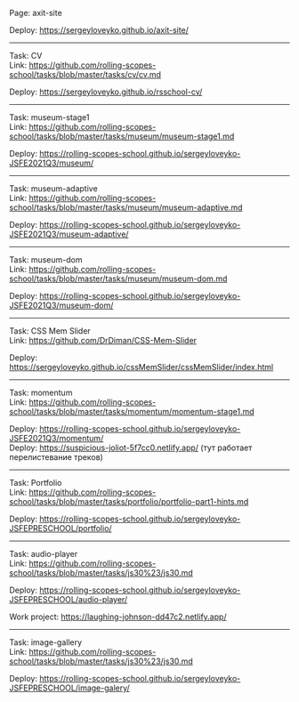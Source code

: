 Page: axit-site
  
Deploy: https://sergeyloveyko.github.io/axit-site/


  
-------------------
 
Task: CV  
Link: https://github.com/rolling-scopes-school/tasks/blob/master/tasks/cv/cv.md

Deploy: https://sergeyloveyko.github.io/rsschool-cv/


  
-------------------

Task: museum-stage1  
Link: https://github.com/rolling-scopes-school/tasks/blob/master/tasks/museum/museum-stage1.md

Deploy: https://rolling-scopes-school.github.io/sergeyloveyko-JSFE2021Q3/museum/

  

-------------------

Task: museum-adaptive  
Link: https://github.com/rolling-scopes-school/tasks/blob/master/tasks/museum/museum-adaptive.md

Deploy: https://rolling-scopes-school.github.io/sergeyloveyko-JSFE2021Q3/museum-adaptive/


  
-------------------

Task: museum-dom  
Link: https://github.com/rolling-scopes-school/tasks/blob/master/tasks/museum/museum-dom.md

Deploy: https://rolling-scopes-school.github.io/sergeyloveyko-JSFE2021Q3/museum-dom/


  
-------------------

Task: CSS Mem Slider  
Link: https://github.com/DrDiman/CSS-Mem-Slider

Deploy: https://sergeyloveyko.github.io/cssMemSlider/cssMemSlider/index.html


  
-------------------

Task: momentum  
Link: https://github.com/rolling-scopes-school/tasks/blob/master/tasks/momentum/momentum-stage1.md

Deploy: https://rolling-scopes-school.github.io/sergeyloveyko-JSFE2021Q3/momentum/  
Deploy: https://suspicious-joliot-5f7cc0.netlify.app/ (тут работает перелистевание треков)


  
-------------------

Task: Portfolio  
Link: https://github.com/rolling-scopes-school/tasks/blob/master/tasks/portfolio/portfolio-part1-hints.md

Deploy: https://rolling-scopes-school.github.io/sergeyloveyko-JSFEPRESCHOOL/portfolio/



-------------------

Task: audio-player  
Link: https://github.com/rolling-scopes-school/tasks/blob/master/tasks/js30%23/js30.md

Deploy: https://rolling-scopes-school.github.io/sergeyloveyko-JSFEPRESCHOOL/audio-player/

Work project: https://laughing-johnson-dd47c2.netlify.app/



-------------------

Task: image-gallery  
Link: https://github.com/rolling-scopes-school/tasks/blob/master/tasks/js30%23/js30.md

Deploy: https://rolling-scopes-school.github.io/sergeyloveyko-JSFEPRESCHOOL/image-galery/